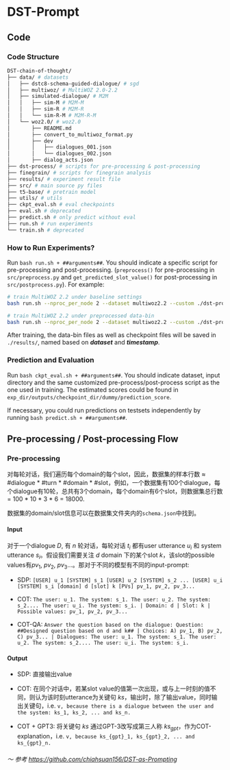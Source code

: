 # DST-Prompt

## Code

### Code Structure

```bash
DST-chain-of-thought/
├── data/ # datasets
│   ├── dstc8-schema-guided-dialogue/ # sgd
│   ├── multiwoz/ # MultiWOZ 2.0-2.2
│   ├── simulated-dialogue/ # M2M
│   │   ├── sim-M # M2M-M
│   │   ├── sim-R # M2M-R
│   │   └── sim-R-M # M2M-R-M
│   └── woz2.0/ # woz2.0
│       ├── README.md
│       ├── convert_to_multiwoz_format.py
│       ├── dev
│       │   ├── dialogues_001.json
│       │   └── dialogues_002.json
│       ├── dialog_acts.json
├── dst-process/ # scripts for pre-processing & post-processing
├── finegrain/ # scripts for finegrain analysis
├── results/ # experiment result file
├── src/ # main source py files
├── t5-base/ # pretrain model
├── utils/ # utils
├── ckpt_eval.sh # eval checkpoints
├── eval.sh # deprecated
├── predict.sh # only predict without eval
├── run.sh # run experiments
└── train.sh # deprecated
```

### How to Run Experiments?

Run `bash run.sh + ##arguments##`. You should indicate a specific script for pre-processing and post-processing. (`preprocess()` for pre-processing in `src/preprocess.py` and `get_predicted_slot_value()` for post-processing in `src/postprocess.py`). For example:

```bash
# train MultiWOZ 2.2 under baseline settings
bash run.sh --nproc_per_node 2 --dataset multiwoz2.2 --custom ./dst-process/baseline.py --model_name_or_path ./t5-base --do_train --source_prefix= --max_source_length=1024 --max_target_length=512 --per_device_train_batch_size=16 --gradient_accumulation_steps=4 --num_train_epochs=6 --text_column=dialogue --summary_column=result --save_strategy=epoch --learning_rate=5e-5 --seed=42

# train MultiWOZ 2.2 under preprocessed data-bin
bash run.sh --nproc_per_node 2 --dataset multiwoz2.2 --custom ./dst-process/baseline.py --data-bin ../experiments/data-bin-files/multiwoz-22-sdp-data-bin/ --model_name_or_path ./t5-base --do_train --source_prefix= --max_source_length=1024 --max_target_length=512 --per_device_train_batch_size=16 --gradient_accumulation_steps=4 --num_train_epochs=6 --text_column=dialogue --summary_column=result --save_strategy=epoch --learning_rate=5e-5 --seed=42
```

After training, the data-bin files as well as checkpoint files will be saved in `./results/`, named based on ***dataset*** and ***timestamp***.


### Prediction and Evaluation

Run `bash ckpt_eval.sh + ##arguments##`. You should indicate dataset, input directory and the same customized pre-process/post-process script as the one used in training. The estimated scores could be found in `exp_dir/outputs/checkpoint_dir/dummy/prediction_score`.


If necessary, you could run predictions on testsets independently by running `bash predict.sh + ##arguments##`.


## Pre-processing / Post-processing Flow

### Pre-processing

对每轮对话，我们遍历每个domain的每个slot，因此，数据集的样本行数 $\approx$ #dialogue * #turn * #domain * #slot，例如，一个数据集有100个dialogue，每个dialogue有10轮，总共有3个domain，每个domain有6个slot，则数据集总行数 = 100 * 10 * 3 * 6 = 18000.

数据集的domain/slot信息可以在数据集文件夹内的`schema.json`中找到。

#### Input

对于一个dialogue $D$, 有 $n$ 轮对话，每轮对话 $t_i$ 都有user utterance $u_i$ 和 system utterance $s_i$。假设我们需要关注 $d$ domain 下的某个slot $k$，该slot的possible values有$pv_1$, $pv_2$, $pv_3$...。那对于不同的模型有不同的input-prompt:

* SDP: `[USER] u_1 [SYSTEM] s_1 [USER] u_2 [SYSTEM] s_2 ... [USER] u_i [SYSTEM] s_i [domain] d [slot] k [PVs] pv_1, pv_2, pv_3...`
* COT: `The user: u_1. The system: s_1. The user: u_2. The system: s_2.... The user: u_i. The system: s_i. | Domain: d | Slot: k | Possible values: pv_1, pv_2, pv_3...`

* COT-QA: `Answer the question based on the dialogue: Question: ##Designed question based on d and k## | Choices: A) pv_1, B) pv_2, C) pv_3... | Dialogues: The user: u_1. The system: s_1. The user: u_2. The system: s_2.... The user: u_i. The system: s_i.`

#### Output

* SDP: 直接输出value

* COT: 在同个对话中，若某slot value的值第一次出现，或与上一时刻的值不同，则认为该时刻utterance为关键句 $ks$，输出时，除了输出value，同时输出关键句，i.e. `v, because there is a dialogue between the user and the system: ks_1, ks_2, ... and ks_n.`

* COT + GPT3: 将关键句 $ks$ 通过GPT-3改写成第三人称 $ks_{gpt}$，作为COT-explanation，i.e. `v, because ks_{gpt}_1, ks_{gpt}_2, ... and ks_{gpt}_n.`



###### ～ 参考 https://github.com/chiahsuan156/DST-as-Prompting

